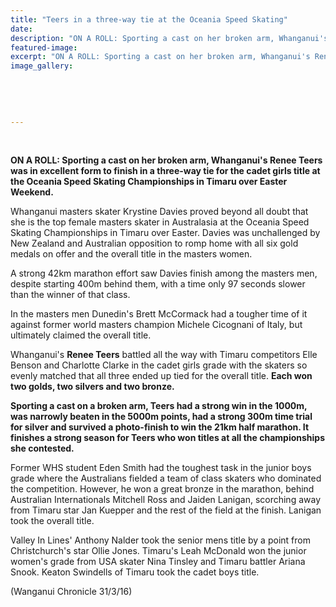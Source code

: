 ```yaml
---
title: "Teers in a three-way tie at the Oceania Speed Skating"
date: 
description: "ON A ROLL: Sporting a cast on her broken arm, Whanganui's Renee Teers was in excellent form to finish in a three-way tie for the cadet girls title at the Oceania Speed Skating Championships in Timaru"
featured-image: 
excerpt: "ON A ROLL: Sporting a cast on her broken arm, Whanganui's Renee Teers was in excellent form to finish in a three-way tie for the cadet girls title at the Oceania Speed Skating Championships in Timaru over Easter Weekend."
image_gallery:
	
	
	
	
	
---
```


<p>&nbsp;</p>
<p><strong>ON A ROLL: Sporting a cast on her broken arm, Whanganui's Renee Teers was in excellent form to finish in a three-way tie for the cadet girls title at the Oceania Speed Skating Championships in Timaru over Easter Weekend.</strong></p>
<p>Whanganui masters skater Krystine Davies proved beyond all doubt that she is the top female masters skater in Australasia at the Oceania Speed Skating Championships in Timaru over Easter. Davies was unchallenged by New Zealand and Australian opposition to romp home with all six gold medals on offer and the overall title in the masters women.</p>
<p>A strong 42km marathon effort saw Davies finish among the masters men, despite starting 400m behind them, with a time only 97 seconds slower than the winner of that class.</p>
<p>In the masters men Dunedin's Brett McCormack had a tougher time of it against former world masters champion Michele Cicognani of Italy, but ultimately claimed the overall title.</p>
<p>Whanganui's <strong>Renee Teers</strong> battled all the way with Timaru competitors Elle Benson and Charlotte Clarke in the cadet girls grade with the skaters so evenly matched that all three ended up tied for the overall title. <strong>Each won two golds, two silvers and two bronze.</strong></p>
<p><strong>Sporting a cast on a broken arm, Teers had a strong win in the 1000m, was narrowly beaten in the 5000m points, had a strong 300m time trial for silver and survived a photo-finish to win the 21km half marathon. It finishes a strong season for Teers who won titles at all the championships she contested.</strong></p>
<p>Former WHS student Eden Smith had the toughest task in the junior boys grade where the Australians fielded a team of class skaters who dominated the competition. However, he won a great bronze in the marathon, behind Australian Internationals Mitchell Ross and Jaiden Lanigan, scorching away from Timaru star Jan Kuepper and the rest of the field at the finish. Lanigan took the overall title.</p>
<p>Valley In Lines' Anthony Nalder took the senior mens title by a point from Christchurch's star Ollie Jones. Timaru's Leah McDonald won the junior women's grade from USA skater Nina Tinsley and Timaru battler Ariana Snook. Keaton Swindells of Timaru took the cadet boys title.</p>
<p>(Wanganui Chronicle 31/3/16)</p>

